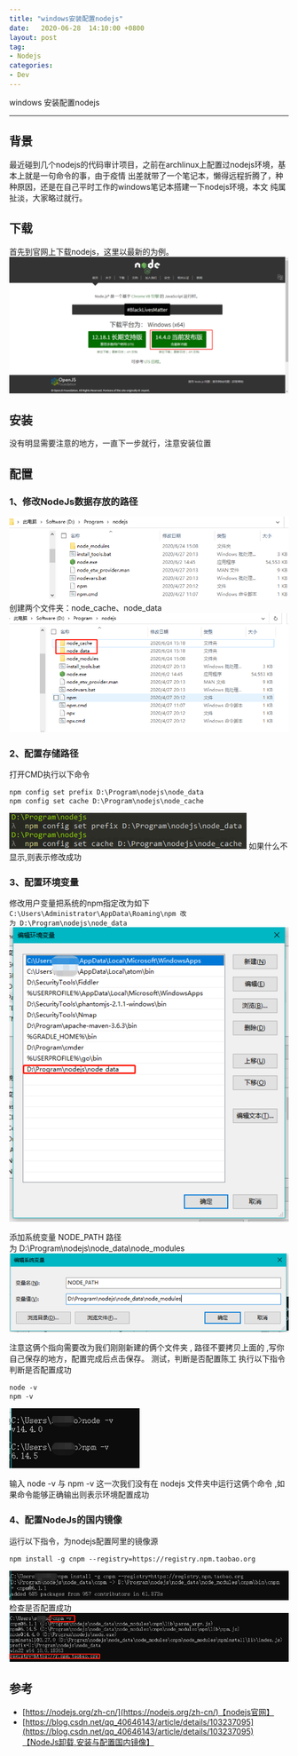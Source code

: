 ```yaml
---
title: "windows安装配置nodejs"
date:   2020-06-28  14:10:00 +0800
layout: post
tag:
- Nodejs
categories:
- Dev
---
```


windows 安装配置nodejs

-------
## 背景
最近碰到几个nodejs的代码审计项目，之前在archlinux上配置过nodejs环境，基本上就是一句命令的事，由于疫情
出差就带了一个笔记本，懒得远程折腾了，种种原因，还是在自己平时工作的windows笔记本搭建一下nodejs环境，本文
纯属扯淡，大家略过就行。
## 下载
首先到官网上下载nodejs，这里以最新的为例。
![20200628-nodejs-01.png](/img/20200628-nodejs-01.png)
## 安装
没有明显需要注意的地方，一直下一步就行，注意安装位置
## 配置
### 1、修改NodeJs数据存放的路径
![20200628-nodejs-02.png](/img/20200628-nodejs-02.png)
创建两个文件夹：node_cache、node_data
![20200628-nodejs-03.png](/img/20200628-nodejs-03.png)
### 2、配置存储路径
打开CMD执行以下命令
```
npm config set prefix D:\Program\nodejs\node_data
npm config set cache D:\Program\nodejs\node_cache
```
![20200628-nodejs-04.png](/img/20200628-nodejs-04.png)
如果什么不显示,则表示修改成功

### 3、配置环境变量
修改用户变量把系统的npm指定改为如下```C:\Users\Administrator\AppData\Roaming\npm 改为 D:\Program\nodejs\node_data```
![20200628-nodejs-05.png](/img/20200628-nodejs-05.png)

添加系统变量 NODE_PATH 路径为 D:\Program\nodejs\node_data\node_modules
![20200628-nodejs-06.png](/img/20200628-nodejs-06.png)

注意这俩个指向需要改为我们刚刚新建的俩个文件夹 , 路径不要拷贝上面的 ,写你自己保存的地方，配置完成后点击保存。
测试，判断是否配置陈工
执行以下指令判断是否配置成功
```
node -v
npm -v
```
![20200628-nodejs-07.png](/img/20200628-nodejs-07.png)

输入 node -v 与 npm -v 这一次我们没有在 nodejs 文件夹中运行这俩个命令 ,如果命令能够正确输出则表示环境配置成功

### 4、配置NodeJs的国内镜像
运行以下指令，为nodejs配置阿里的镜像源
```
npm install ‐g cnpm ‐‐registry=https://registry.npm.taobao.org
```
![20200628-nodejs-08.png](/img/20200628-nodejs-08.png)
检查是否配置成功
![20200628-nodejs-09.png](/img/20200628-nodejs-09.png)



## 参考
- [https://nodejs.org/zh-cn/](https://nodejs.org/zh-cn/)【nodejs官网】
- [https://blog.csdn.net/qq_40646143/article/details/103237095](https://blog.csdn.net/qq_40646143/article/details/103237095)【NodeJs卸载,安装与配置国内镜像】

